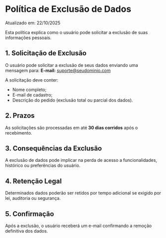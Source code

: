 # Política de Exclusão de Dados
Atualizado em: 22/10/2025  

Esta política explica como o usuário pode solicitar a exclusão de suas informações pessoais.

## 1. Solicitação de Exclusão
O usuário pode solicitar a exclusão de seus dados enviando uma mensagem para:
**E-mail:** suporte@seudominio.com  

A solicitação deve conter:
- Nome completo;
- E-mail de cadastro;
- Descrição do pedido (exclusão total ou parcial dos dados).

## 2. Prazos
As solicitações são processadas em até **30 dias corridos** após o recebimento.

## 3. Consequências da Exclusão
A exclusão de dados pode implicar na perda de acesso a funcionalidades, histórico ou preferências do usuário.

## 4. Retenção Legal
Determinados dados poderão ser retidos por tempo adicional se exigido por lei, auditoria ou segurança.

## 5. Confirmação
Após a exclusão, o usuário receberá um e-mail confirmando a remoção definitiva dos dados.  
